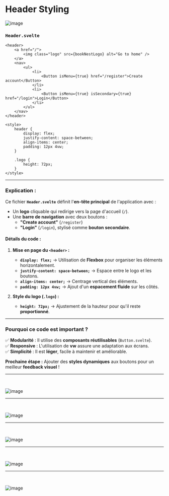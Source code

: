 # Header Styling

![image](https://github.com/user-attachments/assets/137c2fc3-7089-416a-bf76-802dbcaeb422)

### **`Header.svelte`**

```svelte
<header>
    <a href="/">
        <img class="logo" src={bookNestLogo} alt="Go to home" />
    </a>
    <nav>
        <ul>
            <li>
                <Button isMenu={true} href="/register">Create account</Button>
            </li>
            <li>
                <Button isMenu={true} isSecondary={true} href="/login">Login</Button>
            </li>
        </ul>
    </nav>
</header>

<style>
    header {
        display: flex;
        justify-content: space-between;
        align-items: center;
        padding: 12px 4vw;
    }

    .logo {
        height: 72px;
    }
</style>
```

---

### **Explication :**
Ce fichier **`Header.svelte`** définit l'**en-tête principal** de l'application avec :
- Un **logo** cliquable qui redirige vers la page d'accueil (`/`).
- Une **barre de navigation** avec deux boutons :
  - **"Create account"** (`/register`)
  - **"Login"** (`/login`), stylisé comme **bouton secondaire**.

#### **Détails du code :**
1. **Mise en page du `<header>` :**
   - **`display: flex;`** → Utilisation de **Flexbox** pour organiser les éléments horizontalement.
   - **`justify-content: space-between;`** → Espace entre le logo et les boutons.
   - **`align-items: center;`** → Centrage vertical des éléments.
   - **`padding: 12px 4vw;`** → Ajout d'un **espacement fluide** sur les côtés.

2. **Style du logo (`.logo`) :**
   - **`height: 72px;`** → Ajustement de la hauteur pour qu'il reste **proportionné**.

---

### **Pourquoi ce code est important ?**
✅ **Modularité** : Il utilise des **composants réutilisables** (`Button.svelte`).  
✅ **Responsive** : L'utilisation de **vw** assure une adaptation aux écrans.  
✅ **Simplicité** : Il est **léger**, facile à maintenir et améliorable.

**Prochaine étape :** Ajouter des **styles dynamiques** aux boutons pour un meilleur **feedback visuel** ! 

--- 
<br/>

![image](https://github.com/user-attachments/assets/adcf0ff3-69eb-4d99-b4a7-95161236ba20)

--- 
<br/>

![image](https://github.com/user-attachments/assets/26130f15-2e4a-4e7e-b5a2-08a56b41168d)

--- 
<br/>

![image](https://github.com/user-attachments/assets/b28bfd29-8895-4d14-bf96-58c9bfb357c2)

--- 
<br/>

![image](https://github.com/user-attachments/assets/3b964b76-87b0-411e-8355-5957868204e2)

--- 
<br/>

![image](https://github.com/user-attachments/assets/c0176bd0-2fe5-4fa3-ba3b-f4730b63b1c0)










